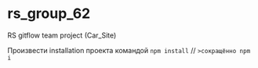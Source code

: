 # rs_group_62
RS gitflow team project (Car_Site)

Произвести installation проекта командой 
```npm install``` // `>сокращённо npm i`
